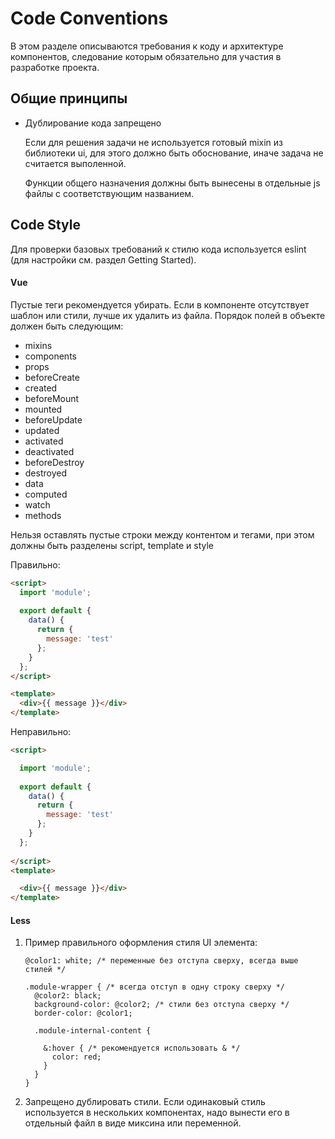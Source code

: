 # Code Conventions

В этом разделе описываются требования к коду и архитектуре компонентов, следование
которым обязательно для участия в разработке проекта.

## Общие принципы

* Дублирование кода запрещено

    Если для решения задачи не используется готовый mixin из библиотеки ui, для этого
    должно быть обоснование, иначе задача не считается выполенной.

    Функции общего назначения должны быть вынесены в отдельные js файлы с соответствующим
    названием.

## Code Style

Для проверки базовых требований к стилю кода используется eslint (для настройки 
см. раздел Getting Started).

#### Vue

Пустые теги рекомендуется убирать. Если в компоненте отсутствует шаблон или стили, лучше
их удалить из файла.
Порядок полей в объекте должен быть следующим:

* mixins
* components
* props
* beforeCreate
* created
* beforeMount
* mounted
* beforeUpdate
* updated
* activated
* deactivated
* beforeDestroy
* destroyed
* data
* computed
* watch
* methods

Нельзя оставлять пустые строки между контентом и тегами, при этом должны быть разделены 
script, template и style

Правильно:

```html
<script>
  import 'module';
  
  export default {
    data() {
      return {
        message: 'test'
      };
    }
  };
</script>

<template>
  <div>{{ message }}</div>
</template>
```

Неправильно:

```html
<script>

  import 'module';
  
  export default {
    data() {
      return {
        message: 'test'
      };
    }
  };
  
</script>
<template>

  <div>{{ message }}</div>
</template>
```

#### Less

1. Пример правильного оформления стиля UI элемента:

    ```less
    @color1: white; /* переменные без отступа сверху, всегда выше стилей */
    
    .module-wrapper { /* всегда отступ в одну строку сверху */
      @color2: black;
      background-color: @color2; /* стили без отступа сверху */
      border-color: @color1;
      
      .module-internal-content {
      
        &:hover { /* рекомендуется использовать & */
          color: red;
        }
      }
    }
    ```
    
0. Запрещено дублировать стили. Если одинаковый стиль используется в нескольких 
компонентах, надо вынести его в отдельный файл в виде миксина или переменной.
